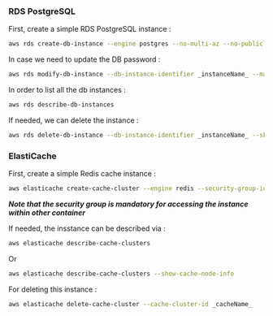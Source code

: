 ### RDS PostgreSQL

First, create a simple RDS PostgreSQL instance :

```bash
aws rds create-db-instance --engine postgres --no-multi-az --no-publicly-accessible --vpc-security-groups-ids _securityGroup_ --db-instance-class db.t2.micro --allocated-storage 20 --db-instance-identifier _instanceName_ --db-name _dbName_ --master-username _username_ --master-user-password _userpassword_
```

In case we need to update the DB password :

```bash
aws rds modify-db-instance --db-instance-identifier _instanceName_ --master-user-password _userpassword_
```

In order to list all the db instances :

```bash
aws rds describe-db-instances
```

If needed, we can delete the instance :

```bash
aws rds delete-db-instance --db-instance-identifier _instanceName_ --skip-final-snapshot
```

### ElastiCache

First, create a simple Redis cache instance :

```bash
aws elasticache create-cache-cluster --engine redis --security-group-ids _securityGroup_ --cache-node-type cache.t2.micro --num-cache-nodes 1 --cache-cluster-id _cacheName_
```
**_Note that the security group is mandatory for accessing the instance within other container_**

If needed, the insstance can be described via :

```bash
aws elasticache describe-cache-clusters
```

Or

```bash
aws elasticache describe-cache-clusters --show-cache-node-info
```

For deleting this instance :

```bash
aws elasticache delete-cache-cluster --cache-cluster-id _cacheName_
```
